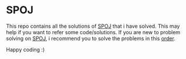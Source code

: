 # SPOJ
This repo contains all the solutions of [SPOJ](http://www.spoj.com/) that i have solved. This may help if you want to refer some code/solutions. If you are new to problem solving on [SPOJ](http://www.spoj.com/), i recommend you to solve the problems in this [order](http://www.spoj.com/problems/classical/sort=6). 

Happy coding :)
